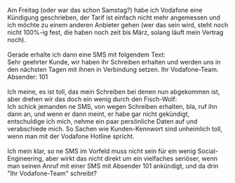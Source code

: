 <html><body><p>Am Freitag (oder war das schon Samstag?) habe ich Vodafone eine Kündigung geschrieben, der Tarif ist einfach nicht mehr angemessen und ich möchte zu einem anderen Anbieter gehen (wer das sein wird, steht noch nicht 100%-ig fest, die haben noch zeit bis März, solang läuft mein Vertrag noch).<br>
<br>
Gerade erhalte ich dann eine SMS mit folgendem Text:<br>
Sehr geehrter Kunde, wir haben ihr Schreiben erhalten und werden uns in den nächsten Tagen mit ihnen in Verbindung setzen. Ihr Vodafone-Team.<br>
Absender: 101<br>
<br>
Ich meine, es ist toll, das mein Schreiben bei denen nun abgekommen ist, aber drehen wir das doch ein wenig durch den Fisch-Wolf:<br>
Ich schick jemanden ne SMS, von wegen Schreiben erhalten, bla, ruf ihn dann an, und wenn er dann meint, er habe gar nicht gekündigt, entschuldige ich mich, nehme ein paar persönliche Daten auf und verabschiede mich. So Sachen wie Kunden-Kennwort sind unheimlich toll, wenn man mit der Vodafone Hotline spricht.<br>
<br>
Ich mein klar, so ne SMS im Vorfeld muss nicht sein für ein wenig Social-Engineering, aber wirkt das nicht direkt um ein vielfaches seriöser, wenn man seinen Anruf mit einer SMS mit Absender 101 ankündigt, und da drin "Ihr Vodafone-Team" schreibt?</p></body></html>